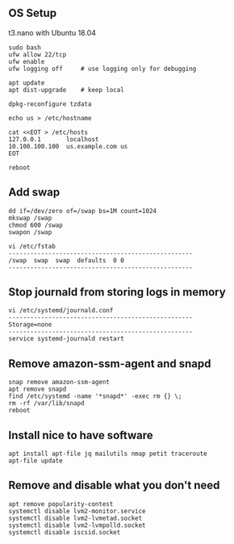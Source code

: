 ## OS Setup
t3.nano with Ubuntu 18.04
```
sudo bash
ufw allow 22/tcp
ufw enable
ufw logging off     # use logging only for debugging

apt update
apt dist-upgrade    # keep local

dpkg-reconfigure tzdata

echo us > /etc/hostname

cat <<EOT > /etc/hosts
127.0.0.1       localhost
10.100.100.100  us.example.com us
EOT

reboot
```

## Add swap
```
dd if=/dev/zero of=/swap bs=1M count=1024
mkswap /swap
chmod 600 /swap
swapon /swap

vi /etc/fstab
---------------------------------------------------
/swap  swap  swap  defaults  0 0
---------------------------------------------------
```

## Stop journald from storing logs in memory
```
vi /etc/systemd/journald.conf
---------------------------------------------------
Storage=none
---------------------------------------------------
service systemd-journald restart
```

## Remove amazon-ssm-agent and snapd
```
snap remove amazon-ssm-agent
apt remove snapd
find /etc/systemd -name '*snapd*' -exec rm {} \;
rm -rf /var/lib/snapd
reboot
```

## Install nice to have software
```
apt install apt-file jq mailutils nmap petit traceroute
apt-file update
```

## Remove and disable what you don't need
```
apt remove popularity-contest
systemctl disable lvm2-monitor.service
systemctl disable lvm2-lvmetad.socket
systemctl disable lvm2-lvmpolld.socket
systemctl disable iscsid.socket
```
